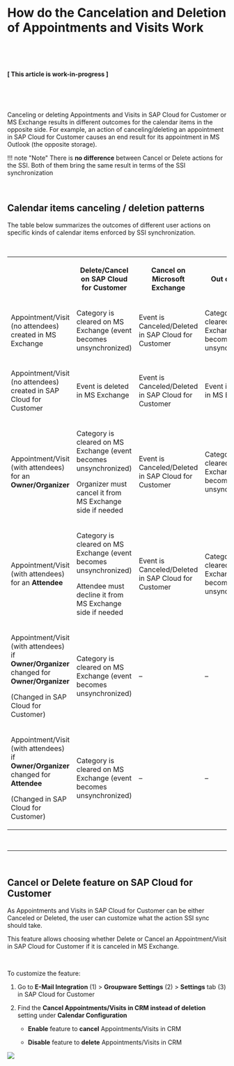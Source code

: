 # How do the Cancelation and Deletion of Appointments and Visits Work

&nbsp;

&nbsp;

**[ This article is work-in-progress ]**

&nbsp;

&nbsp;

Canceling or deleting Appointments and Visits in SAP Cloud for Customer or MS Exchange results in different outcomes for the calendar items in the opposite side. For example, an action of canceling/deleting an appointment in SAP Cloud for Customer causes an end result for its appointment in MS Outlook (the opposite storage).

!!! note "Note"
    There is **no difference** between Cancel or Delete actions for the SSI. Both of them bring the same result in terms of the SSI synchronization
    

&nbsp;

## Calendar items canceling / deletion patterns

The table below summarizes the outcomes of different user actions on specific kinds of calendar items enforced by SSI synchronization.

&nbsp;

<table data-layout="default">
    <tbody>
        <tr>
            <th>
                <p />
            </th>
            <th>
                <p>Delete/Cancel on SAP Cloud for Customer</p>
            </th>
            <th>
                <p>Cancel on Microsoft Exchange</p>
            </th>
            <th>
                <p>Out of filters</p>
            </th>
        </tr>
        <tr>
            <td>
                <p>Appointment/Visit (no attendees) created in MS Exchange</p>
            </td>
            <td>
                <p>Category is cleared on MS Exchange (event becomes unsynchronized)</p>
            </td>
            <td>
                <p>Event is Canceled/Deleted in SAP Cloud for Customer</p>
            </td>
            <td>
                <p>Category is cleared on MS Exchange (event becomes unsynchronized)</p>
            </td>
        </tr>
        <tr>
            <td>
                <p>Appointment/Visit (no attendees) created in SAP Cloud for Customer</p>
            </td>
            <td>
                <p>Event is deleted in MS Exchange</p>
            </td>
            <td>
                <p>Event is Canceled/Deleted in SAP Cloud for Customer</p>
            </td>
            <td>
                <p>Event is deleted in MS Exchange</p>
            </td>
        </tr>
        <tr>
            <td>
                <p>Appointment/Visit (with attendees) for an <strong>Owner/Organizer</strong></p>
            </td>
            <td>
                <p>Category is cleared on MS Exchange (event becomes unsynchronized)</p>
                <p>Organizer must cancel it from MS Exchange side if needed</p>
            </td>
            <td>
                <p>Event is Canceled/Deleted in SAP Cloud for Customer</p>
            </td>
            <td>
                <p>Category is cleared on MS Exchange (event becomes unsynchronized)</p>
            </td>
        </tr>
        <tr>
            <td>
                <p>Appointment/Visit (with attendees) for an <b>Attendee</b></p>
            </td>
            <td>
                <p>Category is cleared on MS Exchange (event becomes unsynchronized)</p>
                <p>Attendee must decline it from MS Exchange side if needed</p>
            </td>
            <td>
                <p>Event is Canceled/Deleted in SAP Cloud for Customer</p>
            </td>
            <td>
                <p>Category is cleared on MS Exchange (event becomes unsynchronized)</p>
            </td>
        </tr>
        <tr>
            <td>
                <p>Appointment/Visit (with attendees) if <b>Owner/Organizer</b> changed for <b>Owner/Organizer</b></p>
                <p>(Changed in SAP Cloud for Customer)</p>
            </td>
            <td>
                <p>Category is cleared on MS Exchange (event becomes unsynchronized)</p>
            </td>
            <td>
                <p>&ndash;</p>
            </td>
            <td>
                <p>&ndash;</p>
            </td>
        </tr>
        <tr>
            <td>
                <p>Appointment/Visit (with attendees) if <b>Owner/Organizer</b> changed for <b>Attendee</b></p>
                <p>(Changed in SAP Cloud for Customer)</p>
            </td>
            <td>
                <p>Category is cleared on MS Exchange (event becomes unsynchronized)</p>
            </td>
            <td>
                <p>&ndash;</p>
            </td>
            <td>
                <p>&ndash;</p>
            </td>
        </tr>
    </tbody>
</table>

&nbsp;

* * * 

&nbsp;

## Cancel or Delete feature on SAP Cloud for Customer

As Appointments and Visits in SAP Cloud for Customer can be either Canceled or Deleted, the user can customize what the action SSI sync should take.

This feature allows choosing whether Delete or Cancel an Appointment/Visit in SAP Cloud for Customer if it is canceled in MS Exchange.

&nbsp;

To customize the feature:

1. Go to **E-Mail Integration** (1) > **Groupware Settings** (2) > **Settings** tab (3) in SAP Cloud for Customer

2. Find the **Cancel Appointments/Visits in CRM instead of deletion** setting under **Calendar Configuration**

    * **Enable** feature to **cancel** Appointments/Visits in CRM
    
    * **Disable** feature to **delete** Appointments/Visits in CRM

<p>
<img src= "..\..\assets\images\cancel-delete-calendar-items\1.png">
</p>

<!--  -->

&nbsp;

&nbsp;



